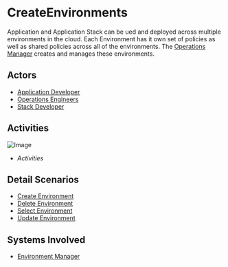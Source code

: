 # CreateEnvironments

Application and Application Stack can be ued and deployed across multiple environments in the cloud.
Each Environment has it own set of policies as well as shared policies across all of the environments.
The [Operations Manager](Actor-OperationsManager) creates and manages these environments.

## Actors
 * [Application Developer](Actor-ApplicationDeveloper)
 * [Operations Engineers](Actor-OperationsManager)
 * [Stack Developer](Actor-StackDeveloper)
 
## Activities

![Image](./UseCases/ManageEnvironment/Activities.png)

* _Activities_

## Detail Scenarios

* [Create Environment](Scenario-CreateEnvironment)
* [Delete Environment](Scenario-DeleteEnvironment)
* [Select Environment](Scenario-SelectEnvironment)
* [Update Environment](Scenario-UpdateEnvironment)

## Systems Involved

* [Environment Manager](SubSystem-EnvironmentManager)

